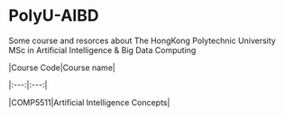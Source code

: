 # PolyU-AIBD
Some course and resorces about The HongKong Polytechnic University MSc in Artificial Intelligence & Big Data Computing

|Course Code|Course name|

|:---:|:---:|


|COMP5511|Artificial Intelligence Concepts|